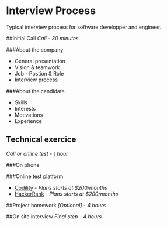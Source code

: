 # Interview Process

Typical interview process for software developper and engineer. 

##Initial Call
*Call - 30 minutes*

###About the company

* General presentation
* Vision & teamwork
* Job - Postion & Role
* Interview process

###About the candidate

* Skills
* Interests
* Motivations
* Experience

## Technical exercice
*Call or online test - 1 hour*

###On phone

###Online test platform

* [Codility](https://codility.com/) - *Plans starts at $200/months*
* [HackerRank](https://www.hackerrank.com/work/) - *Plans starts at $200/months*

##Project homework
*[Optional] - 4 hours*

##On site interview
*Final step - 4 hours*

